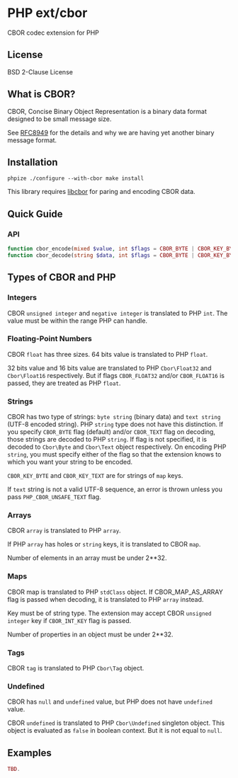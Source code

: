 # PHP ext/cbor

CBOR codec extension for PHP


## License

BSD 2-Clause License


## What is CBOR?

CBOR, Concise Binary Object Representation is a binary data format designed to be small message size.

See [RFC8949](https://datatracker.ietf.org/doc/html/rfc8949) for the details and why we are having yet another binary message format.


## Installation

`
phpize
./configure --with-cbor
make install
`

This library requires [libcbor](https://github.com/PJK/libcbor/) for paring and encoding CBOR data.


## Quick Guide

### API

```php
function cbor_encode(mixed $value, int $flags = CBOR_BYTE | CBOR_KEY_BYTE, int $depth = 64): string;
function cbor_decode(string $data, int $flags = CBOR_BYTE | CBOR_KEY_BYTE, int $depth = 64): mixed;
```


## Types of CBOR and PHP

### Integers

CBOR `unsigned integer` and `negative integer` is translated to PHP `int`.
The value must be within the range PHP can handle.

### Floating-Point Numbers

CBOR `float` has three sizes. 64 bits value is translated to PHP `float`.

32 bits value and 16 bits value are translated to PHP `Cbor\Float32` and `Cbor\Float16` respectively.
But if flags `CBOR_FLOAT32` and/or `CBOR_FLOAT16` is passed, they are treated as PHP `float`.

### Strings

CBOR has two type of strings: `byte string` (binary data) and `text string` (UTF-8 encoded string).
PHP `string` type does not have this distinction.
If you specify `CBOR_BYTE` flag (default) and/or `CBOR_TEXT` flag on decoding, those strings are decoded to PHP `string`. If flag is not specified, it is decoded to `Cbor\Byte` and `Cbor\Text` object respectively.
On encoding PHP `string`, you must specify either of the flag so that the extension knows to which you want your string to be encoded.

`CBOR_KEY_BYTE` and `CBOR_KEY_TEXT` are for strings of `map` keys.

If `text` string is not a valid UTF-8 sequence, an error is thrown unless you pass `PHP_CBOR_UNSAFE_TEXT` flag.

### Arrays

CBOR `array` is translated to PHP `array`.

If PHP `array` has holes or `string` keys, it is translated to CBOR `map`.

Number of elements in an array must be under 2**32.

### Maps

CBOR map is translated to PHP `stdClass` object.
If CBOR_MAP_AS_ARRAY flag is passed when decoding, it is translated to PHP `array` instead.

Key must be of string type.
The extension may accept CBOR `unsigned integer` key if `CBOR_INT_KEY` flag is passed.

Number of properties in an object must be under 2**32.

### Tags

CBOR `tag` is translated to PHP `Cbor\Tag` object.

### Undefined

CBOR has `null` and `undefined` value, but PHP does not have `undefined` value.

CBOR `undefined` is translated to PHP `Cbor\Undefined` singleton object.
This object is evaluated as `false` in boolean context.
But it is not equal to `null`.

## Examples

```php
TBD.
```
